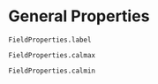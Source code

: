 # General Properties

```@docs
FieldProperties.label

FieldProperties.calmax

FieldProperties.calmin
```
